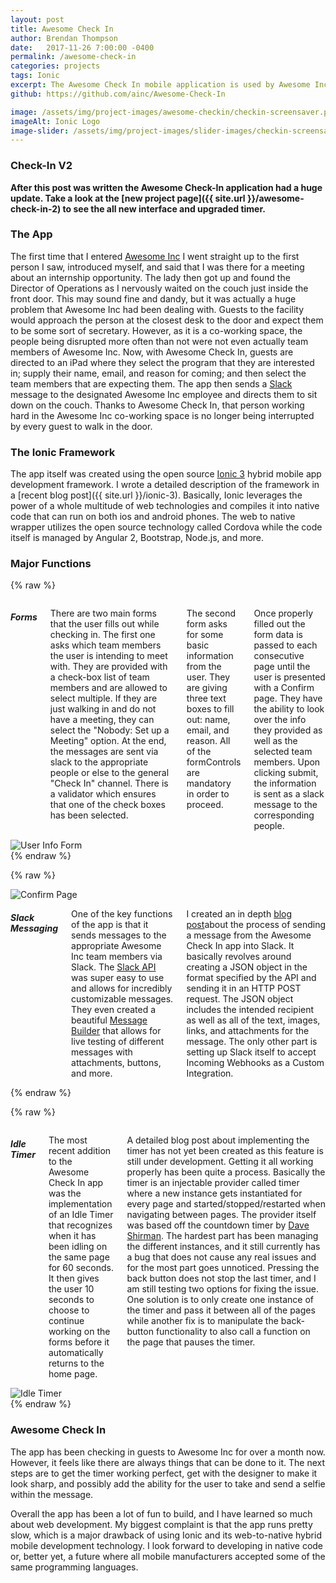 ```yaml
---
layout: post
title: Awesome Check In
author: Brendan Thompson
date:   2017-11-26 7:00:00 -0400
permalink: /awesome-check-in
categories: projects
tags: Ionic
excerpt: The Awesome Check In mobile application is used by Awesome Inc to check in their guests and alert the appropriate team members
github: https://github.com/ainc/Awesome-Check-In

image: /assets/img/project-images/awesome-checkin/checkin-screensaver.png
imageAlt: Ionic Logo
image-slider: /assets/img/project-images/slider-images/checkin-screensaver-slider.png
---
```


### Check-In V2

**After this post was written the Awesome Check-In application had a huge update. Take a look at the [new project page]({{ site.url }}/awesome-check-in-2) to see the all new interface and upgraded timer.**

### The App

The first time that I entered [Awesome Inc](https://www.awesomeinc.org) I went straight up to the first person I saw, introduced myself, and said that I was there for a meeting about an internship opportunity. The lady then got up and found the Director of Operations as I nervously waited on the couch just inside the front door. This may sound fine and dandy, but it was actually a huge problem that Awesome Inc had been dealing with. Guests to the facility would approach the person at the closest desk to the door and expect them to be some sort of secretary. However, as it is a co-working space, the people being disrupted more often than not were not even actually team members of Awesome Inc. Now, with Awesome Check In, guests are directed to an iPad where they select the program that they are interested in; supply their name, email, and reason for coming; and then select the team members that are expecting them. The app then sends a [Slack](slack.com) message to the designated Awesome Inc employee and directs them to sit down on the couch. Thanks to Awesome Check In, that person working hard in the Awesome Inc co-working space is no longer being interrupted by every guest to walk in the door.

### The Ionic Framework

The app itself was created using the open source [Ionic 3](https://ionicframework.com) hybrid mobile app development framework. I wrote a detailed description of the framework in a [recent blog post]({{ site.url }}/ionic-3). Basically, Ionic leverages the power of a whole multitude of web technologies and compiles it into native code that can run on both ios and android phones. The web to native wrapper utilizes the open source technology called Cordova while the code itself is managed by Angular 2, Bootstrap, Node.js, and more.

### Major Functions

{% raw %}
<div class="row">
	<div class="six columns">
		<h5>Forms</h5>
		<p>There are two main forms that the user fills out while checking in. The first one asks which team members the user is intending to meet with. They are provided with a check-box list of team members and are allowed to select multiple. If they are just walking in and do not have a meeting, they can select the "Nobody: Set up a Meeting" option. At the end, the messages are sent via slack to the appropriate people or else to the general "Check In" channel. There is a validator which ensures that one of the check boxes has been selected.</p>
		<p>The second form asks for some basic information from the user. They are giving three text boxes to fill out: name, email, and reason. All of the formControls are mandatory in order to proceed.</p>
		<p>Once properly filled out the form data is passed to each consecutive page until the user is presented with a Confirm page. They have the ability to look over the info they provided as well as the selected team members. Upon clicking submit, the information is sent as a slack message to the corresponding people.</p>
	</div>
	<div class="six columns">
		<img src="/assets/img/project-images/awesome-checkin/checkin-userinfo.png" alt="User Info Form">
	</div>
</div>
{% endraw %}

{% raw %}
<div class="row">
	<div class="six columns">
		<img src="/assets/img/project-images/awesome-checkin/checkin-confirm.png" alt="Confirm Page">
	</div>
	<div class="six columns">
		<h5>Slack Messaging</h5>
		<p>	One of the key functions of the app is that it sends messages to the appropriate Awesome Inc team members via Slack. The <a href="https://api.slack.com" target="blank">Slack API</a> was super easy to use and allows for incredibly customizable messages. They even created a beautiful <a href="https://api.slack.com/docs/messages/builder" target="blank">Message Builder</a> that allows for live testing of different messages with attachments, buttons, and more.</p>
		<p> I created an in depth <a href="/integrating-slack">blog post</a>about the process of sending a message from the Awesome Check In app into Slack. It basically revolves around creating a JSON object in the format specified by the API and sending it in an HTTP POST request. The JSON object includes the intended recipient as well as all of the text, images, links, and attachments for the message. The only other part is setting up Slack itself to accept Incoming Webhooks as a Custom Integration.</p>
	</div>
</div>
{% endraw %}

{% raw %}
<div class="row">
	<div class="six columns">
		<h5>Idle Timer</h5>
		<p>The most recent addition to the Awesome Check In app was the implementation of an Idle Timer that recognizes when it has been idling on the same page for 60 seconds. It then gives the user 10 seconds to choose to continue working on the forms before it automatically returns to the home page.</p>
		<p> A detailed blog post about implementing the timer has not yet been created as this feature is still under development. Getting it all working properly has been quite a process. Basically the timer is an injectable provider called timer where a new instance gets instantiated for every page and started/stopped/restarted when navigating between pages. The provider itself was based off the countdown timer by <a href="http://www.codingandclimbing.co.uk/blog/ionic-2-simple-countdown-timer" target="blank">Dave Shirman</a>. The hardest part has been managing the different instances, and it still currently has a bug that does not cause any real issues and for the most part goes unnoticed. Pressing the back button does not stop the last timer, and I am still testing two options for fixing the issue. One solution is to only create one instance of the timer and pass it between all of the pages while another fix is to manipulate the back-button functionality to also call a function on the page that pauses the timer.</p>
	</div>
	<div class="six columns">
		<img src="/assets/img/project-images/awesome-checkin/checkin-idle.png" alt="Idle Timer">
	</div>
</div>
{% endraw %}

### Awesome Check In

The app has been checking in guests to Awesome Inc for over a month now. However, it feels like there are always things that can be done to it. The next steps are to get the timer working perfect, get with the designer to make it look sharp, and possibly add the ability for the user to take and send a selfie within the message.

Overall the app has been a lot of fun to build, and I have learned so much about web development. My biggest complaint is that the app runs pretty slow, which is a major drawback of using Ionic and its web-to-native hybrid mobile development technology. I look forward to developing in native code or, better yet, a future where all mobile manufacturers accepted some of the same programming languages.
